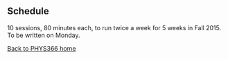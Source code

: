 ## Schedule

10 sessions, 80 minutes each, to run twice a week for 5 weeks in Fall 2015.
To be written on Monday.



[Back to PHYS366 home](https://github.com/drphilmarshall/StatisticalMethods)
